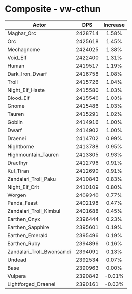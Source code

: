 # Composite - vw-cthun
| Actor | DPS | Increase |
|---|:---:|:---:|
|Maghar_Orc|2428714|1.58%|
|Orc|2425618|1.45%|
|Mechagnome|2424025|1.38%|
|Void_Elf|2422400|1.31%|
|Human|2419517|1.19%|
|Dark_Iron_Dwarf|2416758|1.08%|
|Troll|2415726|1.04%|
|Night_Elf_Haste|2415580|1.03%|
|Blood_Elf|2415546|1.03%|
|Gnome|2415486|1.03%|
|Tauren|2415291|1.02%|
|Goblin|2414916|1.00%|
|Dwarf|2414902|1.00%|
|Draenei|2414702|0.99%|
|Nightborne|2413788|0.95%|
|Highmountain_Tauren|2413305|0.93%|
|Dracthyr|2412796|0.91%|
|Kul_Tiran|2412690|0.91%|
|Zandalari_Troll_Paku|2410843|0.83%|
|Night_Elf_Crit|2410109|0.80%|
|Worgen|2409340|0.77%|
|Panda_Feast|2402198|0.47%|
|Zandalari_Troll_Kimbul|2401688|0.45%|
|Earthen_Onyx|2396444|0.23%|
|Earthen_Sapphire|2395601|0.19%|
|Earthen_Emerald|2395496|0.19%|
|Earthen_Ruby|2394896|0.16%|
|Zandalari_Troll_Bwonsamdi|2394091|0.13%|
|Undead|2392534|0.07%|
|Base|2390963|0.00%|
|Vulpera|2390842|-0.01%|
|Lightforged_Draenei|2390161|-0.03%|
